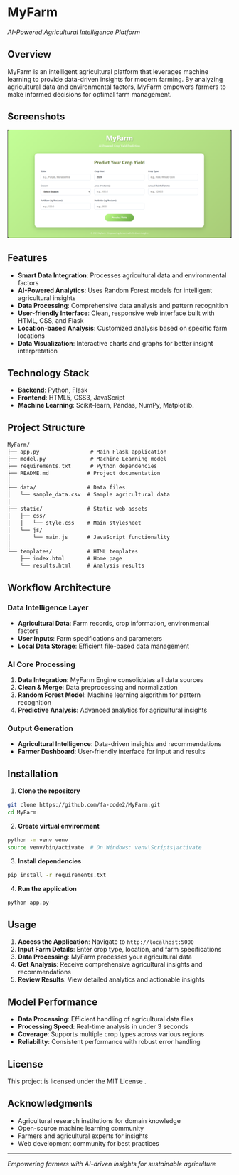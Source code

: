 # MyFarm 
*AI-Powered Agricultural Intelligence Platform*

## Overview
MyFarm is an intelligent agricultural platform that leverages machine learning to provide data-driven insights for modern farming. By analyzing agricultural data and environmental factors, MyFarm empowers farmers to make informed decisions for optimal farm management.

##  Screenshots
![ Screenshot](assets/home_page.png)

## Features
- **Smart Data Integration**: Processes agricultural data and environmental factors
- **AI-Powered Analytics**: Uses Random Forest models for intelligent agricultural insights
- **Data Processing**: Comprehensive data analysis and pattern recognition
- **User-friendly Interface**: Clean, responsive web interface built with HTML, CSS, and Flask
- **Location-based Analysis**: Customized analysis based on specific farm locations
- **Data Visualization**: Interactive charts and graphs for better insight interpretation

## Technology Stack
- **Backend**: Python, Flask
- **Frontend**: HTML5, CSS3, JavaScript
- **Machine Learning**: Scikit-learn, Pandas, NumPy, Matplotlib.

## Project Structure
```
MyFarm/
├── app.py                # Main Flask application
├── model.py              # Machine Learning model
├── requirements.txt      # Python dependencies
├── README.md            # Project documentation
│
├── data/                # Data files
│   └── sample_data.csv  # Sample agricultural data
│
├── static/              # Static web assets
│   ├── css/
│   │   └── style.css    # Main stylesheet
│   └── js/
│       └── main.js      # JavaScript functionality
│
└── templates/           # HTML templates
    ├── index.html       # Home page
    └── results.html     # Analysis results
```

## Workflow Architecture

### Data Intelligence Layer
- **Agricultural Data**: Farm records, crop information, environmental factors
- **User Inputs**: Farm specifications and parameters
- **Local Data Storage**: Efficient file-based data management

### AI Core Processing
1. **Data Integration**: MyFarm Engine consolidates all data sources
2. **Clean & Merge**: Data preprocessing and normalization
3. **Random Forest Model**: Machine learning algorithm for pattern recognition
4. **Predictive Analysis**: Advanced analytics for agricultural insights

### Output Generation
- **Agricultural Intelligence**: Data-driven insights and recommendations
- **Farmer Dashboard**: User-friendly interface for input and results

## Installation

1. **Clone the repository**
```bash
git clone https://github.com/fa-code2/MyFarm.git
cd MyFarm
```

2. **Create virtual environment**
```bash
python -m venv venv
source venv/bin/activate  # On Windows: venv\Scripts\activate
```

3. **Install dependencies**
```bash
pip install -r requirements.txt
```


4. **Run the application**
```bash
python app.py
```

## Usage

1. **Access the Application**: Navigate to `http://localhost:5000`
2. **Input Farm Details**: Enter crop type, location, and farm specifications
3. **Data Processing**: MyFarm processes your agricultural data
4. **Get Analysis**: Receive comprehensive agricultural insights and recommendations
5. **Review Results**: View detailed analytics and actionable insights




## Model Performance
- **Data Processing**: Efficient handling of agricultural data files
- **Processing Speed**: Real-time analysis in under 3 seconds
- **Coverage**: Supports multiple crop types across various regions
- **Reliability**: Consistent performance with robust error handling


## License
This project is licensed under the MIT License .

## Acknowledgments
- Agricultural research institutions for domain knowledge
- Open-source machine learning community
- Farmers and agricultural experts for insights
- Web development community for best practices

---

*Empowering farmers with AI-driven insights for sustainable agriculture* 
